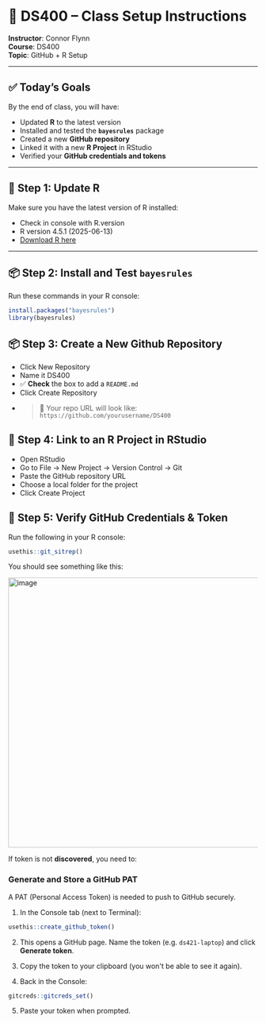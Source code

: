 # 🧰 DS400 – Class Setup Instructions

**Instructor**: Connor Flynn  
**Course**: DS400  
**Topic**: GitHub + R Setup  

---

## ✅ Today’s Goals

By the end of class, you will have:

- Updated **R** to the latest version  
- Installed and tested the **`bayesrules`** package  
- Created a new **GitHub repository**  
- Linked it with a new **R Project** in RStudio  
- Verified your **GitHub credentials and tokens**  

---

## 🔧 Step 1: Update R

Make sure you have the latest version of R installed:  
- Check in console with R.version
- R version 4.5.1 (2025-06-13)
- [Download R here](https://cran.r-project.org/)

---

## 📦 Step 2: Install and Test `bayesrules`

Run these commands in your R console:

```r
install.packages("bayesrules")
library(bayesrules)
``` 


## 📦 Step 3: Create a  New Github Repository

- Click New Repository
- Name it DS400
- ✅ **Check** the box to add a `README.md`
- Click Create Repository
- > 📎 Your repo URL will look like: `https://github.com/yourusername/DS400`
  

##  🔗 Step 4: Link to an R Project in RStudio

- Open RStudio
- Go to File → New Project → Version Control → Git
- Paste the GitHub repository URL
- Choose a local folder for the project
- Click Create Project


## 🔐 Step 5: Verify GitHub Credentials & Token

Run the following in your R console:

```r
usethis::git_sitrep()
``` 

You should see something like this:

<img width="938" height="544" alt="image" src="https://github.com/user-attachments/assets/49612a89-f250-4656-8a40-6966e95586ad" />



If token is not **discovered**, you need to:


### Generate and Store a GitHub PAT
A PAT (Personal Access Token) is needed to push to GitHub securely.

1. In the Console tab (next to Terminal):

```r
usethis::create_github_token()
```
2. This opens a GitHub page. Name the token (e.g. `ds421-laptop`) and click **Generate token**.
3. Copy the token to your clipboard (you won't be able to see it again).

4. Back in the Console:
```r
gitcreds::gitcreds_set()
```
5. Paste your token when prompted.




